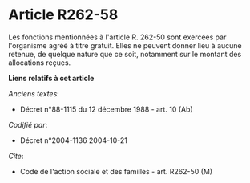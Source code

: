 # Article R262-58

Les fonctions mentionnées à l'article R. 262-50 sont exercées par l'organisme agréé à titre gratuit. Elles ne peuvent donner
lieu à aucune retenue, de quelque nature que ce soit, notamment sur le montant des allocations reçues.

**Liens relatifs à cet article**

_Anciens textes_:

  - Décret n°88-1115 du 12 décembre 1988 - art. 10 (Ab)

_Codifié par_:

  - Décret n°2004-1136 2004-10-21

_Cite_:

  - Code de l'action sociale et des familles - art. R262-50 (M)
